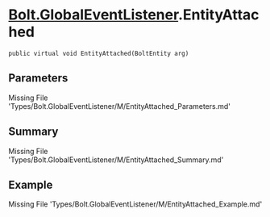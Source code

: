 # [Bolt.GlobalEventListener](Types/Bolt.GlobalEventListener.md).EntityAttached
`public virtual void EntityAttached(BoltEntity arg)`
## Parameters
Missing File 'Types/Bolt.GlobalEventListener/M/EntityAttached_Parameters.md'
## Summary
Missing File 'Types/Bolt.GlobalEventListener/M/EntityAttached_Summary.md'
## Example
Missing File 'Types/Bolt.GlobalEventListener/M/EntityAttached_Example.md'

